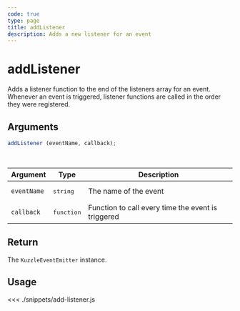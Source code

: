 ```yaml
---
code: true
type: page
title: addListener
description: Adds a new listener for an event
---
```


# addListener

Adds a listener function to the end of the listeners array for an event.  
Whenever an event is triggered, listener functions are called in the order they were registered.

## Arguments

```js
addListener (eventName, callback);
```

<br/>

| Argument   | Type     | Description      |
| ---------- | -------- | -------- |
| `eventName`    | <pre>string</pre> | The name of the event |
| `callback` | <pre>function</pre> | Function to call every time the event is triggered     |

## Return

The `KuzzleEventEmitter` instance.

## Usage

<<< ./snippets/add-listener.js
